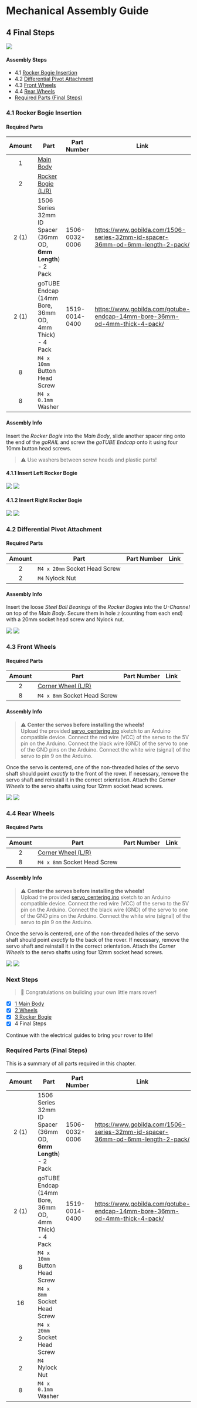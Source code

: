 # Mechanical Assembly Guide

## 4 Final Steps

![](images/400_full_rover.png)

#### Assembly Steps

- 4.1 [Rocker Bogie Insertion](#41-rocker-bogie-insertion)
- 4.2 [Differential Pivot Attachment](#42-differential-pivot-attachment)
- 4.3 [Front Wheels](#43-front-wheels)
- 4.4 [Rear Wheels](#44-rear-wheels)
- [Required Parts (Final Steps)](#required-parts-final-steps)

### 4.1 Rocker Bogie Insertion

#### Required Parts

| Amount | Part                                                          | Part Number    | Link                                                                          |
| :----: | ------------------------------------------------------------- | -------------- | ----------------------------------------------------------------------------- |
|   1    | [Main Body](1_main_body.md)                                   |                |                                                                               |
|   2    | [Rocker Bogie (L/R)](3_rocker_bogie.md)                       |                |                                                                               |
| 2 (1)  | 1506 Series 32mm ID Spacer (36mm OD, **6mm Length**) - 2 Pack | 1506-0032-0006 | https://www.gobilda.com/1506-series-32mm-id-spacer-36mm-od-6mm-length-2-pack/ |
| 2 (1)  | goTUBE Endcap (14mm Bore, 36mm OD, 4mm Thick) - 4 Pack        | 1519-0014-0400 | https://www.gobilda.com/gotube-endcap-14mm-bore-36mm-od-4mm-thick-4-pack/     |
|   8    | `M4 x 10mm` Button Head Screw                                 |                |                                                                               |
|   8    | `M4 x 0.1mm` Washer                                           |                |                                                                               |

#### Assembly Info

Insert the _Rocker Bogie_ into the _Main Body_, slide another spacer ring onto the end of the _goRAIL_ and screw the _goTUBE Endcap_ onto it using four 10mm button head screws.

> ⚠️ Use washers between screw heads and plastic parts!

#### 4.1.1 Insert Left Rocker Bogie

![](images/401le_rocker_bogie.png) ![](images/401lf_rocker_bogie.png)

#### 4.1.2 Insert Right Rocker Bogie

![](images/401re_rocker_bogie.png) ![](images/401rf_rocker_bogie.png)

### 4.2 Differential Pivot Attachment

#### Required Parts

| Amount | Part                          | Part Number | Link |
| :----: | ----------------------------- | ----------- | ---- |
|   2    | `M4 x 20mm` Socket Head Screw |             |      |
|   2    | `M4` Nylock Nut               |             |      |

#### Assembly Info

Insert the loose _Steel Ball Bearings_ of the _Rocker Bogies_ into the _U-Channel_ on top of the _Main Body_. Secure them in hole `2` (counting from each end) with a 20mm socket head screw and Nylock nut.

![](images/402e_differential_pivot.png) ![](images/402f_differential_pivot.png)

### 4.3 Front Wheels

#### Required Parts

| Amount | Part                                                    | Part Number | Link |
| :----: | ------------------------------------------------------- | ----------- | ---- |
|   2    | [Corner Wheel (L/R)](2_wheels.md#21-corner-wheels-2l2r) |             |      |
|   8    | `M4 x 8mm` Socket Head Screw                            |             |      |

#### Assembly Info

> ⚠️ **Center the servos before installing the wheels!**  
> Upload the provided [servo_centering.ino](../arduino_servo_centering/arduino_servo_centering.ino) sketch to an Arduino compatible device.
> Connect the red wire (VCC) of the servo to the 5V pin on the Arduino.
> Connect the black wire (GND) of the servo to one of the GND pins on the Arduino.
> Connect the white wire (signal) of the servo to pin 9 on the Arduino.

Once the servo is centered, one of the non-threaded holes of the servo shaft should point _exactly_ to the front of the rover. If necessary, remove the servo shaft and reinstall it in the correct orientation. Attach the _Corner Wheels_ to the servo shafts using four 12mm socket head screws.

![](images/403e_wheels_front.png) ![](images/403f_wheels_front.png)

### 4.4 Rear Wheels

#### Required Parts

| Amount | Part                                                    | Part Number | Link |
| :----: | ------------------------------------------------------- | ----------- | ---- |
|   2    | [Corner Wheel (L/R)](2_wheels.md#21-corner-wheels-2l2r) |             |      |
|   8    | `M4 x 8mm` Socket Head Screw                            |             |      |

#### Assembly Info

> ⚠️ **Center the servos before installing the wheels!**  
> Upload the provided [servo_centering.ino](../arduino_servo_centering/arduino_servo_centering.ino) sketch to an Arduino compatible device.
> Connect the red wire (VCC) of the servo to the 5V pin on the Arduino.
> Connect the black wire (GND) of the servo to one of the GND pins on the Arduino.
> Connect the white wire (signal) of the servo to pin 9 on the Arduino.

Once the servo is centered, one of the non-threaded holes of the servo shaft should point _exactly_ to the back of the rover. If necessary, remove the servo shaft and reinstall it in the correct orientation. Attach the _Corner Wheels_ to the servo shafts using four 12mm socket head screws.

![](images/404e_wheels_rear.png) ![](images/404f_wheels_rear.png)

### Next Steps

> 🎉 Congratulations on building your own little mars rover!

- [x] [1 Main Body](1_main_body.md)
- [x] [2 Wheels](2_wheels.md)
- [x] [3 Rocker Bogie](2_wheels.md)
- [x] 4 Final Steps

Continue with the electrical guides to bring your rover to life!

### Required Parts (Final Steps)

This is a summary of all parts required in this chapter.

| Amount | Part                                                          | Part Number    | Link                                                                          |
| :----: | ------------------------------------------------------------- | -------------- | ----------------------------------------------------------------------------- |
| 2 (1)  | 1506 Series 32mm ID Spacer (36mm OD, **6mm Length**) - 2 Pack | 1506-0032-0006 | https://www.gobilda.com/1506-series-32mm-id-spacer-36mm-od-6mm-length-2-pack/ |
| 2 (1)  | goTUBE Endcap (14mm Bore, 36mm OD, 4mm Thick) - 4 Pack        | 1519-0014-0400 | https://www.gobilda.com/gotube-endcap-14mm-bore-36mm-od-4mm-thick-4-pack/     |
|   8    | `M4 x 10mm` Button Head Screw                                 |                |                                                                               |
|   16   | `M4 x 8mm` Socket Head Screw                                  |                |                                                                               |
|   2    | `M4 x 20mm` Socket Head Screw                                 |                |                                                                               |
|   2    | `M4` Nylock Nut                                               |                |                                                                               |
|   8    | `M4 x 0.1mm` Washer                                           |                |                                                                               |
